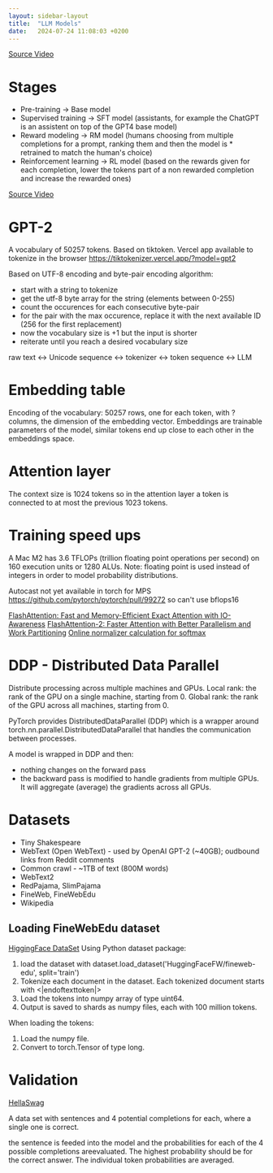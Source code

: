 ```yaml
---
layout: sidebar-layout
title:  "LLM Models"
date:   2024-07-24 11:08:03 +0200
---
```


[Source Video](https://www.youtube.com/watch?v=bZQun8Y4L2A)

# Stages

* Pre-training -> Base model
* Supervised training -> SFT model (assistants, for example the ChatGPT is an assistent on top of the GPT4 base model)
* Reward modeling  -> RM model (humans choosing from multiple completions for a prompt, ranking them and then the model is * retrained to match the human's choice)
* Reinforcement learning -> RL model (based on the rewards given for each completion, lower the tokens part of a non rewarded completion and increase the rewarded ones)

[Source Video](https://www.youtube.com/watch?v=l8pRSuU81PU)

# GPT-2

A vocabulary of 50257 tokens.
Based on tiktoken.
Vercel app available to tokenize in the browser https://tiktokenizer.vercel.app/?model=gpt2

Based on UTF-8 encoding and byte-pair encoding algorithm:
* start with a string to tokenize
* get the utf-8 byte array for the string (elements between 0-255)
* count the occurences for each consecutive byte-pair
* for the pair with the max occurence, replace it with the next available ID (256 for the first replacement)
* now the vocabulary size is +1 but the input is shorter
* reiterate until you reach a desired vocabulary size

raw text <-> Unicode sequence <-> tokenizer <-> token sequence <-> LLM


# Embedding table

Encoding of the vocabulary: 50257 rows, one for each token, with ? columns, the dimension of the embedding vector.
Embeddings are trainable parameters of the model, similar tokens end up close to each other in the embeddings space.

# Attention layer

The context size is 1024 tokens so in the attention layer a token is connected to at most the previous 1023 tokens.

# Training speed ups

A Mac M2 has 3.6 TFLOPs (trillion floating point operations per second) on 160 execution units or 1280 ALUs.
Note: floating point is used instead of integers in order to model probability distributions.

Autocast not yet available in torch for MPS https://github.com/pytorch/pytorch/pull/99272 so can't use bflops16

[FlashAttention: Fast and Memory-Efficient Exact Attention with IO-Awareness](https://arxiv.org/pdf/2205.14135)
[FlashAttention-2: Faster Attention with Better Parallelism and Work Partitioning](https://arxiv.org/pdf/2307.08691)
[Online normalizer calculation for softmax](https://arxiv.org/pdf/1805.02867)

# DDP - Distributed Data Parallel

Distribute processing across multiple machines and GPUs.
Local rank: the rank of the GPU on a single machine, starting from 0.
Global rank: the rank of the GPU across all machines, starting from 0.

PyTorch provides DistributedDataParallel (DDP) which is a wrapper around torch.nn.parallel.DistributedDataParallel that handles the communication between processes.

A model is wrapped in DDP and then:
 - nothing changes on the forward pass
 - the backward pass is modified to handle gradients from multiple GPUs. It will aggregate (average) the gradients across all GPUs.

# Datasets

* Tiny Shakespeare
* WebText (Open WebText) - used  by OpenAI GPT-2 (~40GB); oudbound links from Reddit comments
* Common crawl - ~1TB of text (800M words)
* WebText2
* RedPajama, SlimPajama
* FineWeb, FineWebEdu
* Wikipedia

## Loading FineWebEdu dataset

[HiggingFace DataSet](https://huggingface.co/datasets/HuggingFaceFW/fineweb-edu)
Using Python dataset package:

1. load the dataset with dataset.load_dataset('HuggingFaceFW/fineweb-edu', split='train')
2. Tokenize each document in the dataset. Each tokenized document starts with <|endoftexttoken|> 
3. Load the tokens into numpy array of type uint64.
4. Output is saved to shards as numpy files, each with 100 million tokens.

When loading the tokens:
1. Load the numpy file.
2. Convert to torch.Tensor of type long.

# Validation

[HellaSwag](https://arxiv.org/abs/1905.07830)

A data set with sentences and 4 potential completions for each, where a single one is correct.

the sentence is feeded into the model and the probabilities for each of the 4 possible completions areevaluated. The highest probability should be for the correct answer. The individual token probabilities are averaged.
